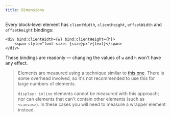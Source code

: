 ```yaml
---
title: Dimensions
---
```


Every block-level element has `clientWidth`, `clientHeight`, `offsetWidth` and `offsetHeight` bindings:

```svelte
<div bind:clientWidth={w} bind:clientHeight={h}>
	<span style="font-size: {size}px">{text}</span>
</div>
```

These bindings are readonly — changing the values of `w` and `h` won't have any effect.

> Elements are measured using a technique similar to [this one](http://www.backalleycoder.com/2013/03/18/cross-browser-event-based-element-resize-detection/). There is some overhead involved, so it's not recommended to use this for large numbers of elements.
>
> `display: inline` elements cannot be measured with this approach; nor can elements that can't contain other elements (such as `<canvas>`). In these cases you will need to measure a wrapper element instead.
